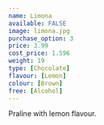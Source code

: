 ```yaml
---
name: Limona
available: FALSE
image: limona.jpg
purchase_option: 3
price: 3.99
cost_price: 1.596
weight: 19
type: [Chocolate]
flavour: [Lemon]
colour: [Brown]
free: [Alcohol]
---
```

Praline with lemon flavour.